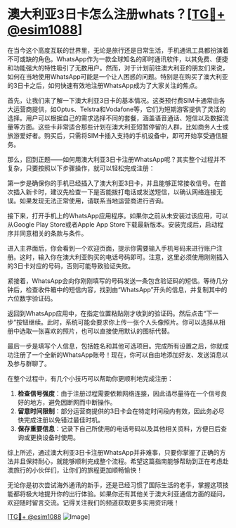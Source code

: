 # 澳大利亚3日卡怎么注册whats？[[TG💪+ @esim1088](https://t.me/s/esim1088)]

在当今这个高度互联的世界里，无论是旅行还是日常生活，手机通讯工具都扮演着不可或缺的角色。WhatsApp作为一款全球知名的即时通讯软件，以其免费、便捷和功能强大的特性吸引了无数用户。然而，对于计划前往澳大利亚的朋友们来说，如何在当地使用WhatsApp可能是一个让人困惑的问题。特别是在购买了澳大利亚的3日卡之后，如何快速有效地注册WhatsApp成为了大家关注的焦点。

首先，让我们来了解一下澳大利亚3日卡的基本情况。这类预付费SIM卡通常由各大运营商提供，如Optus、Telstra和Vodafone等，它们为短期游客提供了灵活的选择。用户可以根据自己的需求选择不同的套餐，涵盖语音通话、短信以及数据流量等方面。这些卡非常适合那些计划在澳大利亚短暂停留的人群，比如商务人士或旅游爱好者。购买后，只需将SIM卡插入支持的手机设备中，即可开始享受通信服务。

那么，回到正题——如何用澳大利亚3日卡注册WhatsApp呢？其实整个过程并不复杂，只要按照以下步骤操作，就可以轻松完成注册：

第一步是确保你的手机已经插入了澳大利亚3日卡，并且能够正常接收信号。在首次插入新卡时，建议先检查一下是否能拨打电话或发送短信，以确认网络连接无误。如果发现无法正常使用，请联系当地运营商进行咨询。

接下来，打开手机上的WhatsApp应用程序。如果你之前从未安装过该应用，可以从Google Play Store或者Apple App Store下载最新版本。安装完成后，启动程序并同意相关的条款与条件。

进入主界面后，你会看到一个欢迎页面，提示你需要输入手机号码来进行账户注册。这时，输入你在澳大利亚购买的电话号码即可。注意，这里必须使用刚刚插入的3日卡对应的号码，否则可能导致验证失败。

紧接着，WhatsApp会向你刚刚填写的号码发送一条包含验证码的短信。等待几分钟后，检查收件箱中的短信内容，找到由“WhatsApp”开头的信息，并复制其中的六位数字验证码。

返回到WhatsApp应用中，在指定位置粘贴刚才收到的验证码。然后点击“下一步”按钮继续。此时，系统可能会要求你上传一张个人头像照片。你可以选择从相册中选取一张喜欢的照片，也可以直接使用默认的图标代替。

最后一步是填写个人信息，包括姓名和其他可选项目。完成所有设置之后，你就成功注册了一个全新的WhatsApp账号！现在，你可以自由地添加好友、发送消息以及参与群聊了。

在整个过程中，有几个小技巧可以帮助你更顺利地完成注册：

1. **检查信号强度**：由于注册过程需要依赖网络连接，因此请尽量待在一个信号良好的地方，避免因断网而中断操作。
2. **留意时间限制**：部分运营商提供的3日卡会在特定时间段内有效，因此务必尽快完成注册以免错过最佳时机。
3. **保存重要信息**：记录下自己所使用的电话号码以及其他相关资料，方便日后查询或更换设备时使用。

综上所述，通过澳大利亚3日卡注册WhatsApp并非难事，只要你掌握了正确的方法并且保持耐心，就能够顺利完成整个流程。希望这篇指南能够帮助到正在考虑赴澳旅行的小伙伴们，让你们的旅程更加顺畅愉快！

无论你是初次尝试海外通讯的新手，还是已经习惯了国际生活的老手，掌握这项技能都将极大地提升你的出行体验。如果你还有其他关于澳大利亚通信方面的疑问，欢迎随时留言交流。记得关注我们的频道获取更多实用资讯哦！

[[TG💪+ @esim1088](https://t.me/s/esim1088) ![Image](https://i.postimg.cc/4NQfJmqS/Snipaste-2025-05-13-00-14-12.png)]